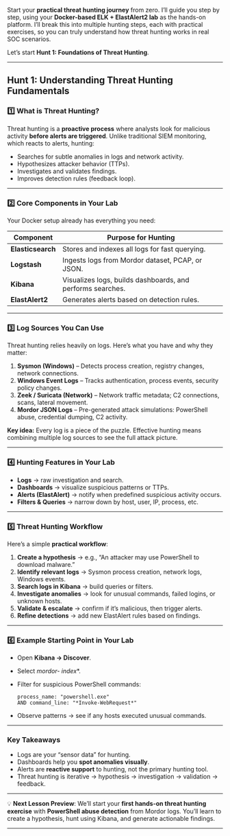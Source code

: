 Start your **practical threat hunting journey** from zero. I’ll guide you step by step, using your **Docker-based ELK + ElastAlert2 lab** as the hands-on platform. I’ll break this into multiple hunting steps, each with practical exercises, so you can truly understand how threat hunting works in real SOC scenarios.

Let’s start **Hunt 1: Foundations of Threat Hunting**.

---

## **Hunt 1: Understanding Threat Hunting Fundamentals**

### 1️⃣ What is Threat Hunting?

Threat hunting is a **proactive process** where analysts look for malicious activity **before alerts are triggered**. Unlike traditional SIEM monitoring, which reacts to alerts, hunting:

* Searches for subtle anomalies in logs and network activity.
* Hypothesizes attacker behavior (TTPs).
* Investigates and validates findings.
* Improves detection rules (feedback loop).

---

### 2️⃣ Core Components in Your Lab

Your Docker setup already has everything you need:

| Component         | Purpose for Hunting                                        |
| ----------------- | ---------------------------------------------------------- |
| **Elasticsearch** | Stores and indexes all logs for fast querying.             |
| **Logstash**      | Ingests logs from Mordor dataset, PCAP, or JSON.           |
| **Kibana**        | Visualizes logs, builds dashboards, and performs searches. |
| **ElastAlert2**   | Generates alerts based on detection rules.                 |

---

### 3️⃣ Log Sources You Can Use

Threat hunting relies heavily on logs. Here’s what you have and why they matter:

1. **Sysmon (Windows)** – Detects process creation, registry changes, network connections.
2. **Windows Event Logs** – Tracks authentication, process events, security policy changes.
3. **Zeek / Suricata (Network)** – Network traffic metadata; C2 connections, scans, lateral movement.
4. **Mordor JSON Logs** – Pre-generated attack simulations: PowerShell abuse, credential dumping, C2 activity.

**Key idea:** Every log is a piece of the puzzle. Effective hunting means combining multiple log sources to see the full attack picture.

---

### 4️⃣ Hunting Features in Your Lab

* **Logs** → raw investigation and search.
* **Dashboards** → visualize suspicious patterns or TTPs.
* **Alerts (ElastAlert)** → notify when predefined suspicious activity occurs.
* **Filters & Queries** → narrow down by host, user, IP, process, etc.

---

### 5️⃣ Threat Hunting Workflow

Here’s a simple **practical workflow**:

1. **Create a hypothesis** → e.g., “An attacker may use PowerShell to download malware.”
2. **Identify relevant logs** → Sysmon process creation, network logs, Windows events.
3. **Search logs in Kibana** → build queries or filters.
4. **Investigate anomalies** → look for unusual commands, failed logins, or unknown hosts.
5. **Validate & escalate** → confirm if it’s malicious, then trigger alerts.
6. **Refine detections** → add new ElastAlert rules based on findings.

---

### 6️⃣ Example Starting Point in Your Lab

* Open **Kibana → Discover**.
* Select **mordor-* index**.
* Filter for suspicious PowerShell commands:

  ```text
  process_name: "powershell.exe"
  AND command_line: "*Invoke-WebRequest*"
  ```
* Observe patterns → see if any hosts executed unusual commands.

---

### Key Takeaways

* Logs are your “sensor data” for hunting.
* Dashboards help you **spot anomalies visually**.
* Alerts are **reactive support** to hunting, not the primary hunting tool.
* Threat hunting is iterative → hypothesis → investigation → validation → feedback.

---

💡 **Next Lesson Preview**:
We’ll start your **first hands-on threat hunting exercise** with **PowerShell abuse detection** from Mordor logs. You’ll learn to create a hypothesis, hunt using Kibana, and generate actionable findings.

---
